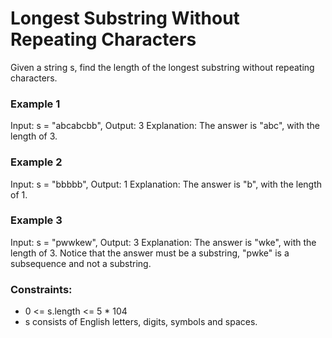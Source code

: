 # Longest Substring Without Repeating Characters
Given a string s, find the length of the longest substring without repeating characters.

### Example 1
Input: s = "abcabcbb", Output: 3
Explanation: The answer is "abc", with the length of 3.

### Example 2
Input: s = "bbbbb", Output: 1
Explanation: The answer is "b", with the length of 1.

### Example 3
Input: s = "pwwkew", Output: 3
Explanation: The answer is "wke", with the length of 3.
Notice that the answer must be a substring, "pwke" is a subsequence and not a substring.


### Constraints:
<ul>
<li>0 <= s.length <= 5 * 104</li>
<li>s consists of English letters, digits, symbols and spaces.</li>
</ul>